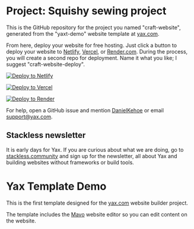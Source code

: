 # Project: Squishy sewing project

This is the GitHub repository for the project you named "craft-website", generated from the "yaxt-demo" website template at [yax.com](https://yax.com).

From here, deploy your website for free hosting. Just click a button to deploy your website to [Netlify](https://www.netlify.com/), [Vercel](https://vercel.com/), or [Render.com](https://render.com/). During the process, you will create a second repo for deployment. Name it what you like; I suggest "craft-website-deploy".

[![Deploy to Netlify](https://www.netlify.com/img/deploy/button.svg)](https://app.netlify.com/start/deploy?repository=https://github.com/donovanh/craft-website)

[![Deploy to Vercel](https://vercel.com/button)](https://vercel.com/import/project?template=https://github.com/donovanh/craft-website)

[![Deploy to Render](https://render.com/images/deploy-to-render-button.svg)](https://render.com/deploy)

For help, open a GitHub issue and mention [DanielKehoe](https://github.com/DanielKehoe) or email [support@yax.com](mailto:support@yax.com?subject=[GitHub]%20craft-website).

## Stackless newsletter

It is early days for Yax. If you are curious about what we are doing, go to [stackless.community](https://stackless.community/) and sign up for the newsletter, all about Yax and building websites without frameworks or build tools.



# Yax Template Demo

This is the first template designed for the [yax.com](https://yax.com/) website builder project.

The template includes the [Mavo](https://mavo.io/) website editor so you can edit content on the website.
